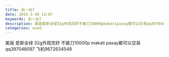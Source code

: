 ```yaml
---
title: 出一台7
date: 2019-3-30 13:07
keywords: 出一台7
description: 美版爱斯全绿32g外观完好不接刀10000pmakatipasay都可以交易qq397048097飞机9672634548
categories: used
---
```

<td class="t_f" id="postmessage_3346089">

美版 爱斯全绿 32g外观完好 不接刀10000p makati pasay都可以交易 qq397048097 飞机9672634548<br/>
</td>
